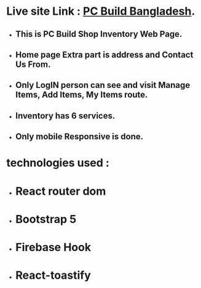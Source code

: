 # Live site Link : [PC Build Bangladesh](https://inventory-management-accca.web.app/).

- ## This is PC Build Shop Inventory Web Page.
- ## Home page Extra part is address and Contact Us From.
- ## Only LogIN person can see and visit Manage Items, Add Items, My Items route.
- ## Inventory has 6 services.
- ## Only mobile Responsive is done.

# technologies used :

- # React router dom
- # Bootstrap 5
- # Firebase Hook
- # React-toastify
